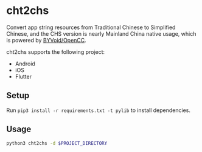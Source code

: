 # cht2chs
Convert app string resources from Traditional Chinese to Simplified Chinese, and the CHS version is nearly Mainland China native usage, which is powered by [BYVoid/OpenCC](https://github.com/BYVoid/OpenCC).

cht2chs supports the following project:
* Android
* iOS
* Flutter

## Setup
Run `pip3 install -r requirements.txt -t pylib` to install dependencies.

## Usage
```bash
python3 cht2chs -d $PROJECT_DIRECTORY
```

